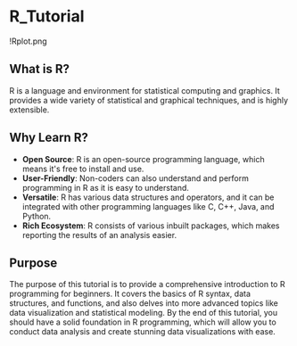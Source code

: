 # R_Tutorial

!Rplot.png

## What is R?
R is a language and environment for statistical computing and graphics. It provides a wide variety of statistical and graphical techniques, and is highly extensible.




## Why Learn R?
- **Open Source**: R is an open-source programming language, which means it's free to install and use.
- **User-Friendly**: Non-coders can also understand and perform programming in R as it is easy to understand.
- **Versatile**: R has various data structures and operators, and it can be integrated with other programming languages like C, C++, Java, and Python.
- **Rich Ecosystem**: R consists of various inbuilt packages, which makes reporting the results of an analysis easier.

## Purpose
The purpose of this tutorial is to provide a comprehensive introduction to R programming for beginners. It covers the basics of R syntax, data structures, and functions, and also delves into more advanced topics like data visualization and statistical modeling. By the end of this tutorial, you should have a solid foundation in R programming, which will allow you to conduct data analysis and create stunning data visualizations with ease.
